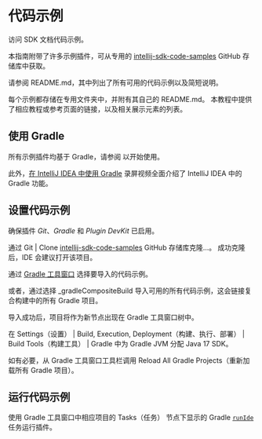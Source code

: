 # 代码示例

<!-- Copyright 2000-2023 JetBrains s.r.o. and contributors. Use of this source code is governed by the Apache 2.0 license. -->

<link-summary>访问 SDK 文档代码示例。</link-summary>

本指南附带了许多示例插件，可从专用的 [intellij-sdk-code-samples](https://github.com/JetBrains/intellij-sdk-code-samples) GitHub 存储库中获取。

请参阅 <path>README.md</path>，其中列出了所有可用的代码示例以及简短说明。

每个示例都存储在专用文件夹中，并附有其自己的 <path>README.md</path>。
本教程中提供了相应教程或参考页面的链接，以及相关展示元素的列表。

## 使用 Gradle

所有示例插件均基于 Gradle，请参阅 [](creating_plugin_project.md) 以开始使用。

此外，[在 IntelliJ IDEA 中使用 Gradle](https://youtu.be/6V6G3RyxEMk) 录屏视频全面介绍了 IntelliJ IDEA 中的 Gradle 功能。

## 设置代码示例

确保插件 _Git_、_Gradle_ 和 _Plugin DevKit_ 已启用。

通过 <control>Git | Clone</control> [intellij-sdk-code-samples](https://github.com/JetBrains/intellij-sdk-code-samples) GitHub 存储库克隆...。
成功克隆后，IDE 会建议打开该项目。

通过 [Gradle 工具窗口](https://www.jetbrains.com/help/idea/gradle.html#link_gradle_project) 选择要导入的代码示例。

或者，通过选择 <path>_gradleCompositeBuild</path> 导入可用的所有代码示例，这会链接复合构建中的所有 Gradle 项目。

导入成功后，项目将作为新节点出现在 <control>Gradle</control> 工具窗口树中。

在 <ui-path>Settings（设置） | Build, Execution, Deployment（构建、执行、部署） | Build Tools（构建工具） | Gradle</ui-path> 中为 <control>Gradle JVM</control> 分配 Java 17 SDK。

如有必要，从 Gradle 工具窗口工具栏调用 <control>Reload All Gradle Projects（重新加载所有 Gradle 项目）</control>。

## 运行代码示例

使用 <control>Gradle</control> 工具窗口中相应项目的 <control>Tasks（任务）</control> 节点下显示的 Gradle [`runIde`](creating_plugin_project.md#执行插件) 任务运行插件。

